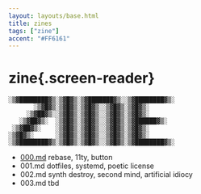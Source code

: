 ```yaml
---
layout: layouts/base.html
title: zines
tags: ["zine"]
accent: "#FF6161"
---
```


# zine{.screen-reader}

```ascii {aria-hidden="true"}
░▒▓████████▓▒░▒▓█▓▒░▒▓███████▓▒░░▒▓████████▓▒░ 
       ░▒▓█▓▒░▒▓█▓▒░▒▓█▓▒░░▒▓█▓▒░▒▓█▓▒░        
     ░▒▓██▓▒░░▒▓█▓▒░▒▓█▓▒░░▒▓█▓▒░▒▓█▓▒░        
   ░▒▓██▓▒░  ░▒▓█▓▒░▒▓█▓▒░░▒▓█▓▒░▒▓██████▓▒░   
 ░▒▓██▓▒░    ░▒▓█▓▒░▒▓█▓▒░░▒▓█▓▒░▒▓█▓▒░        
░▒▓█▓▒░      ░▒▓█▓▒░▒▓█▓▒░░▒▓█▓▒░▒▓█▓▒░        
░▒▓████████▓▒░▒▓█▓▒░▒▓█▓▒░░▒▓█▓▒░▒▓████████▓▒░ 
```

- [000.md](./000) rebase, 11ty, button
- 001.md dotfiles, systemd, poetic license
- 002.md synth destroy, second mind, artificial idiocy
- 003.md tbd

